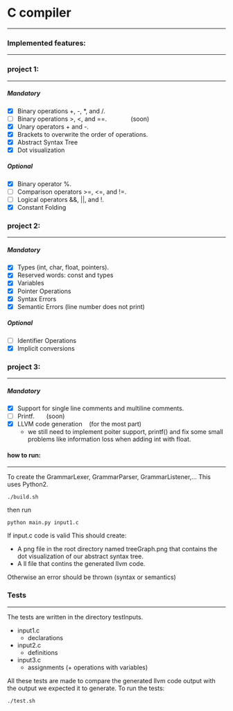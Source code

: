 # C compiler
---


### Implemented features:
---
### project 1:
---

##### Mandatory

* [x] Binary operations +, -, *, and /. 
* [ ] Binary operations >, <, and ==. &nbsp;&nbsp;&nbsp;&nbsp;&nbsp;&nbsp;&nbsp;&nbsp;&nbsp;&nbsp;&nbsp;&nbsp; (soon)
* [x] Unary operators + and -.
* [x] Brackets to overwrite the order of operations.
* [x] Abstract Syntax Tree
* [x] Dot visualization

##### Optional

* [x]  Binary operator %.
* [ ]  Comparison operators >=, <=, and !=.
* [ ]  Logical operators &&, ||, and !.
* [x] Constant Folding

### project 2:
---
##### Mandatory
* [x] Types (int, char, float, pointers).
* [x] Reserved words: const and types
* [x] Variables
* [x] Pointer Operations
* [x] Syntax Errors
* [x] Semantic Errors (line number does not print)

##### Optional
* [ ] Identifier Operations
* [x] Implicit conversions

### project 3:
---
##### Mandatory
* [x] Support for single line comments and multiline comments.
* [ ] Printf. &nbsp;&nbsp;&nbsp;&nbsp;&nbsp; (soon)
* [x] LLVM code generation &nbsp;&nbsp; (for the most part)
    * we still need to implement poiter support, printf() and fix some small problems like information loss when adding int with float.     

#### how to run:
---
To create the GrammarLexer, GrammarParser, GrammarListener,... This uses Python2.
```
./build.sh
```
then run
``` 
python main.py input1.c
```
If input.c code is valid This should create:
* A png file in the root directory named treeGraph.png that contains the dot visualization of our abstract syntax tree.
* A ll file that contins the generated llvm code. 

Otherwise an error should be thrown (syntax or semantics)
### Tests
---
The tests are written in the directory testInputs.
* input1.c
    * declarations
* input2.c
    * definitions
* input3.c
    * assignments (+ operations with variables)

All these tests are made to compare the generated llvm code output with the output we expected it to generate.
To run the tests:
```
./test.sh
```
